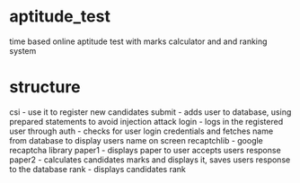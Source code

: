 # aptitude_test
time based online aptitude test with marks calculator and and ranking system
# structure
csi - use it to register new candidates
submit - adds user to database, using prepared statements to avoid injection attack
login - logs in the registered user through 
auth - checks for user login credentials and fetches name from database to display users name on screen
recaptchlib - google recaptcha library 
paper1 - displays paper to user accepts users response
paper2 - calculates candidates marks and displays it, saves users response to the database
rank - displays candidates rank